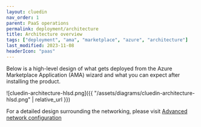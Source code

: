 ```yaml
---
layout: cluedin
nav_order: 1
parent: PaaS operations
permalink: deployment/architecture
title: Architecture overview
tags: ["deployment", "ama", "marketplace", "azure", "architecture"]
last_modified: 2023-11-08
headerIcon: "paas"
---
```


Below is a high-level design of what gets deployed from the Azure Marketplace Application (AMA) wizard and what you can expect after installing the product. 

![cluedin-architecture-hlsd.png]({{ "/assets/diagrams/cluedin-architecture-hlsd.png" | relative_url }})

For a detailed design surrounding the networking, please visit [Advanced network configuration](/deployment/infra-how-tos/advanced-network)